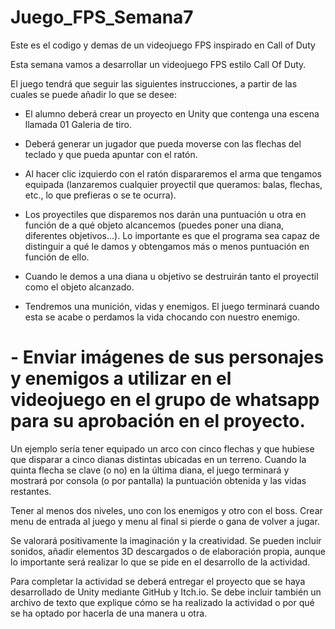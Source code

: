 # Juego_FPS_Semana7
Este es el codigo y demas de un videojuego FPS inspirado en Call of Duty


Esta semana vamos a desarrollar un videojuego FPS estilo Call Of Duty.

El juego tendrá que seguir las siguientes instrucciones, a partir de las cuales se puede añadir lo que se desee:

- El alumno deberá crear un proyecto en Unity que contenga una escena llamada 01 Galeria de tiro.
- Deberá generar un jugador que pueda moverse con las flechas del teclado y que pueda apuntar con el ratón.
- Al hacer clic izquierdo con el ratón dispararemos el arma que tengamos equipada (lanzaremos cualquier proyectil que queramos: balas, flechas, etc., lo que prefieras o se te ocurra).
- Los proyectiles que disparemos nos darán una puntuación u otra en función de a qué objeto alcancemos (puedes poner una diana, diferentes objetivos...). Lo importante es que el programa sea capaz de distinguir a qué le damos y obtengamos más o menos puntuación en función de ello. 

- Cuando le demos a una diana u objetivo se destruirán tanto el proyectil como el objeto alcanzado.

- Tendremos una munición, vidas y enemigos. El juego terminará cuando esta se acabe o perdamos la vida chocando con nuestro enemigo.

# - Enviar imágenes de sus personajes y enemigos a utilizar en el videojuego en el grupo de whatsapp para su aprobación en el proyecto.

Un ejemplo sería tener equipado un arco con cinco flechas y que hubiese que disparar a cinco dianas distintas ubicadas en un terreno. Cuando la quinta flecha se clave (o no) en la última diana, el juego terminará y mostrará por consola (o por pantalla) la puntuación obtenida y las vidas restantes. 

Tener al menos dos niveles, uno con los enemigos y otro con el boss. Crear menu de entrada al juego y menu al final si pierde o gana de volver a jugar.

Se valorará positivamente la imaginación y la creatividad. Se pueden incluir sonidos, añadir elementos 3D descargados o de elaboración propia, aunque lo importante será realizar lo que se pide en el desarrollo de la actividad.

Para completar la actividad se deberá entregar el proyecto que se haya desarrollado de Unity mediante GitHub y Itch.io. Se debe incluir también un archivo de texto que explique cómo se ha realizado la actividad o por qué se ha optado por hacerla de una manera u otra.

